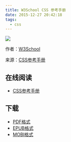 ```yaml
---
title: W3School CSS 参考手册
date: 2015-12-27 20:42:18
tags:
  - css
---
```


![](https://ek8whxe.cloudimg.io/s/width/226/https://www.gitbook.com/cover/book/wizardforcel/w3school-css-ref.jpg?build=1450408075651&v=12.0.2)

作者：[W3School](http://www.w3cschool.cc)

来源：[CSS参考手册](http://www.w3cschool.cc/cssref/css-reference.html)

<!--more-->

## 在线阅读 ##

* [CSS参考手册](https://www.gitbook.com/book/wizardforcel/w3school-css-ref/details)

## 下载 ##

* [PDF格式](https://www.gitbook.com/download/pdf/book/wizardforcel/w3school-css-ref)
* [EPUB格式](https://www.gitbook.com/download/epub/book/wizardforcel/w3school-css-ref)
* [MOBI格式](https://www.gitbook.com/download/mobi/book/wizardforcel/w3school-css-ref)